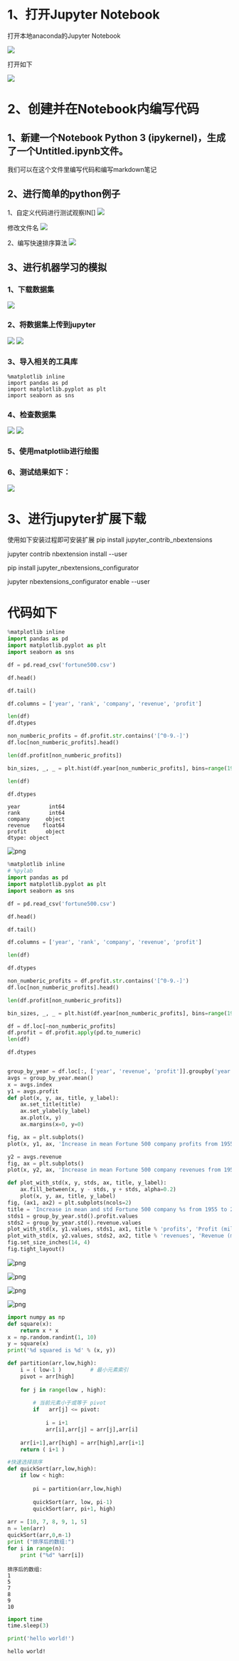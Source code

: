 # 1、打开Jupyter Notebook
打开本地anaconda的Jupyter Notebook

![](https://github.com/floweral/images/blob/lab4/p4.png)

打开如下

![](https://github.com/floweral/images/blob/lab4/p1.png)


# 2、创建并在Notebook内编写代码
## 1、新建一个Notebook Python 3 (ipykernel)，生成了一个Untitled.ipynb文件。
我们可以在这个文件里编写代码和编写markdown笔记


## 2、进行简单的python例子
1、自定义代码进行测试观察IN[]
![](https://github.com/floweral/images/blob/lab4/p2.png)

修改文件名
![](https://github.com/floweral/images/blob/lab4/p3.png)

2、编写快速排序算法
![](https://github.com/floweral/images/blob/lab4/p5.png)

## 3、进行机器学习的模拟
### 1、下载数据集
![](https://github.com/floweral/images/blob/lab4/p6.png)

### 2、将数据集上传到jupyter
![](https://github.com/floweral/images/blob/lab4/p7.png)
![](https://github.com/floweral/images/blob/lab4/p8.png)

### 3、导入相关的工具库
    %matplotlib inline
    import pandas as pd
    import matplotlib.pyplot as plt
    import seaborn as sns
   
### 4、检查数据集
![](https://github.com/floweral/images/blob/lab4/p9.png)
![](https://github.com/floweral/images/blob/lab4/p10.png)

### 5、使用matplotlib进行绘图

### 6、测试结果如下：

![](https://github.com/floweral/images/blob/lab4/p11.png)

# 3、进行jupyter扩展下载
使用如下安装过程即可安装扩展
pip install jupyter_contrib_nbextensions

jupyter contrib nbextension install --user

pip install jupyter_nbextensions_configurator

jupyter nbextensions_configurator enable --user





# 代码如下
```python
%matplotlib inline
import pandas as pd
import matplotlib.pyplot as plt
import seaborn as sns

df = pd.read_csv('fortune500.csv')

df.head()

df.tail()

df.columns = ['year', 'rank', 'company', 'revenue', 'profit']

len(df)
df.dtypes

non_numberic_profits = df.profit.str.contains('[^0-9.-]')
df.loc[non_numberic_profits].head()

len(df.profit[non_numberic_profits])

bin_sizes, _, _ = plt.hist(df.year[non_numberic_profits], bins=range(1955, 2006))

len(df)

df.dtypes

```




    year         int64
    rank         int64
    company     object
    revenue    float64
    profit      object
    dtype: object




    
![png](output_2_1.png)
    

```python
%matplotlib inline
# %pylab
import pandas as pd
import matplotlib.pyplot as plt
import seaborn as sns

df = pd.read_csv('fortune500.csv')

df.head()

df.tail()

df.columns = ['year', 'rank', 'company', 'revenue', 'profit']

len(df)

df.dtypes

non_numberic_profits = df.profit.str.contains('[^0-9.-]')
df.loc[non_numberic_profits].head()

len(df.profit[non_numberic_profits])

bin_sizes, _, _ = plt.hist(df.year[non_numberic_profits], bins=range(1955, 2006))

df = df.loc[~non_numberic_profits]
df.profit = df.profit.apply(pd.to_numeric)
len(df)

df.dtypes


group_by_year = df.loc[:, ['year', 'revenue', 'profit']].groupby('year')
avgs = group_by_year.mean()
x = avgs.index
y1 = avgs.profit
def plot(x, y, ax, title, y_label):
    ax.set_title(title)
    ax.set_ylabel(y_label)
    ax.plot(x, y)
    ax.margins(x=0, y=0)

fig, ax = plt.subplots()
plot(x, y1, ax, 'Increase in mean Fortune 500 company profits from 1955 to 2005', 'Profit (millions)')

y2 = avgs.revenue
fig, ax = plt.subplots()
plot(x, y2, ax, 'Increase in mean Fortune 500 company revenues from 1955 to 2005', 'Revenue (millions)')

def plot_with_std(x, y, stds, ax, title, y_label):
    ax.fill_between(x, y - stds, y + stds, alpha=0.2)
    plot(x, y, ax, title, y_label)
fig, (ax1, ax2) = plt.subplots(ncols=2)
title = 'Increase in mean and std Fortune 500 company %s from 1955 to 2005'
stds1 = group_by_year.std().profit.values
stds2 = group_by_year.std().revenue.values
plot_with_std(x, y1.values, stds1, ax1, title % 'profits', 'Profit (millions)')
plot_with_std(x, y2.values, stds2, ax2, title % 'revenues', 'Revenue (millions)')
fig.set_size_inches(14, 4)
fig.tight_layout()


```


    
![png](output_3_0.png)
    



    
![png](output_3_1.png)
    



    
![png](output_3_2.png)
    



    
![png](output_3_3.png)
    



```python
import numpy as np
def square(x):
    return x * x
x = np.random.randint(1, 10)
y = square(x)
print('%d squared is %d' % (x, y))

```


```python
def partition(arr,low,high): 
    i = ( low-1 )         # 最小元素索引
    pivot = arr[high]     
  
    for j in range(low , high): 
  
        # 当前元素小于或等于 pivot 
        if   arr[j] <= pivot: 
          
            i = i+1 
            arr[i],arr[j] = arr[j],arr[i] 
  
    arr[i+1],arr[high] = arr[high],arr[i+1] 
    return ( i+1 ) 

#快速选择排序
def quickSort(arr,low,high): 
    if low < high: 
  
        pi = partition(arr,low,high) 
  
        quickSort(arr, low, pi-1) 
        quickSort(arr, pi+1, high) 
  
arr = [10, 7, 8, 9, 1, 5] 
n = len(arr) 
quickSort(arr,0,n-1) 
print ("排序后的数组:") 
for i in range(n): 
    print ("%d" %arr[i])
```

    排序后的数组:
    1
    5
    7
    8
    9
    10
    


```python
import time
time.sleep(3)
```


```python
print('hello world!')
```

    hello world!
    
